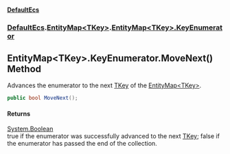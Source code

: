 #### [DefaultEcs](./index.md 'index')
### [DefaultEcs](./DefaultEcs.md 'DefaultEcs').[EntityMap&lt;TKey&gt;](./DefaultEcs-EntityMap-TKey-.md 'DefaultEcs.EntityMap&lt;TKey&gt;').[EntityMap&lt;TKey&gt;.KeyEnumerator](./DefaultEcs-EntityMap-TKey--KeyEnumerator.md 'DefaultEcs.EntityMap&lt;TKey&gt;.KeyEnumerator')
## EntityMap&lt;TKey&gt;.KeyEnumerator.MoveNext() Method
Advances the enumerator to the next [TKey](./DefaultEcs-EntityMap-TKey--KeyEnumerator.md#DefaultEcs-EntityMap-TKey--KeyEnumerator-TKey 'DefaultEcs.EntityMap&lt;TKey&gt;.KeyEnumerator.TKey') of the [EntityMap&lt;TKey&gt;](./DefaultEcs-EntityMap-TKey-.md 'DefaultEcs.EntityMap&lt;TKey&gt;').  
```csharp
public bool MoveNext();
```
#### Returns
[System.Boolean](https://docs.microsoft.com/en-us/dotnet/api/System.Boolean 'System.Boolean')  
true if the enumerator was successfully advanced to the next [TKey](./DefaultEcs-EntityMap-TKey--KeyEnumerator.md#DefaultEcs-EntityMap-TKey--KeyEnumerator-TKey 'DefaultEcs.EntityMap&lt;TKey&gt;.KeyEnumerator.TKey'); false if the enumerator has passed the end of the collection.  
